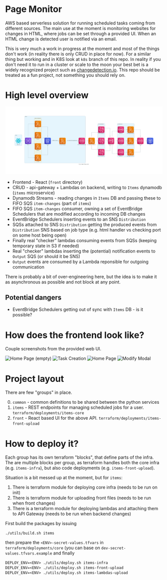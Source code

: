 # Page Monitor

AWS based serverless solution for running scheduled tasks coming from different sources.
The main use at the moment is monitoring websites for changes in HTML, where jobs can be set through a provided UI.
When an HTML change is detected user is notified via an email.

This is very much a work in progress at the moment and most of the things don't work (in reality there is only CRUD in place for now).
For a similar thing but working and in K8S look at `k8s` branch of this repo.
In reality if you don't need it to run in a cluster or scale to the moon your best bet is a widely recognized project such as [changedetection.io](https://github.com/dgtlmoon/changedetection.io).
This repo should be treated as a fun project, not something you should rely on.

# High level overview

![High Level Overview](docs/diagrams/created/high_level_overview.png?raw=true "High Level Overview")

- Frontend - React (`front` directory)
- CRUD - api-gateway + Lambdas on backend, writing to `Items` dynamodb (`items` microservice)
- Dynamodb Streams - reading changes in `Items` DB and passing these to FIFO SQS `item-changes` (part of `items`)
- FIFO SQS `item-changes` consumer, owning a set of EventBridge Schedulers that are modified according to incoming DB changes
- EventBridge Schedulers inserting events to an SNS `Distribution`
- SQSs attached to SNS `Distribution` getting the produced events from `Distribution` SNS based on job type (e.g. html handler vs checking port on some host being open)
- Finally real "checker" lambdas consuming events from SQSs (keeping temporary state in S3 if needed)
- Real "checker" lambdas inserting the (potential) notification events to `Output` SQS (or should it be SNS)
- `Output` events are consumed by a Lambda reponsible for outgoing communication

There is probably a bit of over-engineering here, but the idea is to make it as asynchronous as possible and not block at any point.

## Potential dangers

- EventBridge Schedulers getting out of sync with `Items` DB - is it possible?

# How does the frontend look like?

Couple screenshots from the provided web UI.

![Home Page (empty)](docs/static/front/home.png?raw=true "Home Page (empty)")
![Task Creation](docs/static/front/create.png?raw=true "Task Creation")
![Home Page](docs/static/front/added.png?raw=true "Home Page")
![Modify Modal](docs/static/front/modify.png?raw=true "Modify Modal")

# Project layout

There are few "groups" in place.

0. `common` - common definitions to be shared between the python services
1. `items` - REST endpoints for managing scheduled jobs for a user. `terraform/deployments/items-core`
2. `front` - React based UI for the above API. `terraform/deployments/items-front-upload`

# How to deploy it?

Each group has its own terraform "blocks", that define parts of the infra.
The are multiple blocks per group, as terraform handles both the core infra (e.g. `items-infra`), but also code deployments (e.g. `items-front-upload`).

Situation is a bit messed up at the moment, but for `items`:

1. There is terraform module for deploying core infra (needs to be run on init)
2. There is terraform module for uploading front files (needs to be run when front changes)
3. There is a terraform module for deploying lambdas and attaching them to API Gateway (needs to be run when backend changes)

First build the packages by issuing

```
./utils/build.sh items
```

then prepare the `<ENV>-secret-values.tfvars` in `terraform/deployments/core` (you can base on `dev-secret-values.tfvars.example` and finally

```
DEPLOY_ENV=<ENV> ./utils/deploy.sh items-infra
DEPLOY_ENV=<ENV> ./utils/deploy.sh items-front-upload
DEPLOY_ENV=<ENV> ./utils/deploy.sh items-lambdas-upload
```
